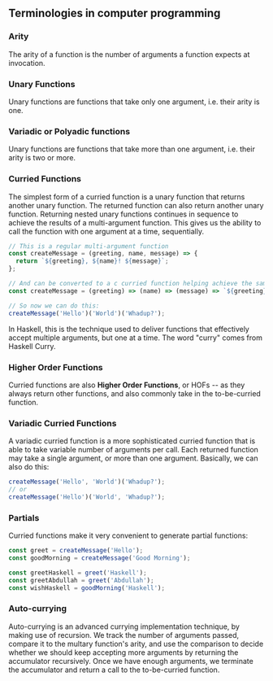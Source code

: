 ## Terminologies in computer programming

### Arity

The arity of a function is the number of arguments a function expects at invocation.

### Unary Functions

Unary functions are functions that take only one argument, i.e. their arity is one.

### Variadic or Polyadic functions

Unary functions are functions that take more than one argument, i.e. their arity is two or more.

### Curried Functions

The simplest form of a curried function is a unary function that returns another unary function. The returned
function can also return another unary function. Returning nested unary functions continues in sequence to
achieve the results of a multi-argument function. This gives us the ability to call the function with one
argument at a time, sequentially.

```js
// This is a regular multi-argument function
const createMessage = (greeting, name, message) => {
  return `${greeting}, ${name}! ${message}`;
};

// And can be converted to a c curried function helping achieve the same thing
const createMessage = (greeting) => (name) => (message) => `${greeting}, ${name}! ${message}`;

// So now we can do this:
createMessage('Hello')('World')('Whadup?');
```

In Haskell, this is the technique used to deliver functions that effectively accept multiple arguments, but
one at a time. The word "curry" comes from Haskell Curry.

### Higher Order Functions

Curried functions are also **Higher Order Functions**, or HOFs -- as they always return other functions, and
also commonly take in the to-be-curried function.

### Variadic Curried Functions

A variadic curried function is a more sophisticated curried function that is able to take variable number of
arguments per call. Each returned function may take a single argument, or more than one argument. Basically,
we can also do this:

```js
createMessage('Hello', 'World')('Whadup?');
// or
createMessage('Hello')('World', 'Whadup?');
```

### Partials

Curried functions make it very convenient to generate partial functions:

```js
const greet = createMessage('Hello');
const goodMorning = createMessage('Good Morning');

const greetHaskell = greet('Haskell');
const greetAbdullah = greet('Abdullah');
const wishHaskell = goodMorning('Haskell');
```

### Auto-currying

Auto-currying is an advanced currying implementation technique, by making use of recursion. We track the
number of arguments passed, compare it to the multary function's arity, and use the comparison to decide
whether we should keep accepting more arguments by returning the accumulator recursively. Once we have enough
arguments, we terminate the accumulator and return a call to the to-be-curried function.
